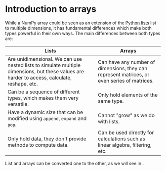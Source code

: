 # Introduction to arrays

While a NumPy array could be seen as an extension of the [Python lists](python_lists.md) list to multiple dimensions, it has fundamental differences which make both types powerful in their own ways. The main differences between both types are:

| Lists                                                                                                                                        | Arrays                                                                                      |
| -------------------------------------------------------------------------------------------------------------------------------------------- | ------------------------------------------------------------------------------------------- |
| Are unidimensional. We can use nested lists to simulate multiple dimensions, but these values are harder to access, calculate, reshape, etc. | Can have any number of dimensions; they can represent matrices, or even series of matrices. | 
| Can be a sequence of different types, which makes them very versatile.                                                                       | Only hold elements of the same type.                            |
| Have a dynamic size that can be modified using `append`, `expand` and `pop`.                                                                 | Cannot "grow" as we do with lists.                                                          |
| Only hold data, they don't provide methods to compute data.                                                                                  | Can be used directly for calculations such as linear algebra, filtering, etc.               |

List and arrays can be converted one to the other, as we will see in [](numpy_ndarray_creating_from_lists.md).

